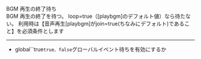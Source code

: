 BGM 再生の終了待ち  
BGM 再生の終了を待つ。
loop=true（[playbgm]のデフォルト値）なら待たない。
利用時は【音声再生[playbgm]がjoin=true(ちなみにデフォルト)であること】を必須条件とします

***
- global``true`true、false`グローバルイベント待ちを有効にするか
